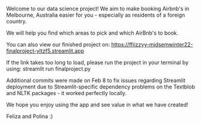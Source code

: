 Welcome to our data science project! We aim to make booking Airbnb's in Melbourne, Australia easier for you - especially as residents of a foreign country.

We will help you find which areas to pick and which AirBnb's to book.

You can also view our finished project on: https://ffiizzyy-midsemwinter22-finalproject-yltzf5.streamlit.app

If the link takes too long to load, please run the project in your terminal by using: streamlit run finalproject.py

Additional commits were made on Feb 8 to fix issues regarding Streamlit deployment due to Streamlit-specific dependency problems on the Textblob and NLTK packages - it worked perfectly locally.

We hope you enjoy using the app and see value in what we have created!

Feliza and Polina :)
